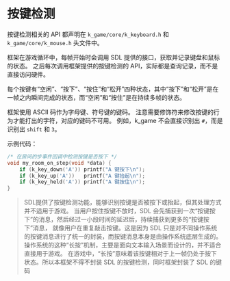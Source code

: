 
# 按键检测

按键检测相关的 API 都声明在 `k_game/core/k_keyboard.h` 和 `k_game/core/k_mouse.h` 头文件中。

框架在游戏循环中，每帧开始时会调用 SDL 提供的接口，获取并记录键盘和鼠标的状态。
之后每次调用框架提供的按键检测的 API，实际都是查询记录，而不是直接访问硬件。

每个按键有“空闲”、“按下”、“按住”和“松开”四种状态，其中“按下”和“松开”是在一帧之内瞬间完成的状态，而“空闲”和“按住”是在持续多帧的状态。

框架使用 ASCII 码作为字母键、符号键的键码。
注意需要修饰符来修改按键的行为才能打出的字符，对应的键码不可用。
例如，k_game 不会直接识别出 `#`，而是识别出 `shift` 和 `3`。

示例代码：
```C
/* 在房间的步事件回调中检测按键是否按下 */
void my_room_on_step(void *data) {
    if (k_key_down('A')) printf("A 键按下\n");
    if (k_key_up('A'))   printf("A 键抬起\n");
    if (k_key_held('A')) printf("A 键按住\n");
}
```

> SDL提供了按键检测功能，能够识别按键是否被按下或抬起，但其处理方式并不适用于游戏。
> 当用户按住按键不放时，SDL 会先捕获到一次“按键按下”的消息，然后经过一小段时间的延迟后，持续捕获到更多的“按键按下”消息，
> 就像用户在重复敲击按键。这是因为 SDL 只是对不同操作系统的按键消息进行了统一的封装，而按键消息本身是由操作系统底层生成的。
> 操作系统的这种“长按”机制，主要是面向文本输入场景而设计的，并不适合直接用于游戏。
> 在游戏中，“长按”意味着该按键相对于上一帧仍处于按下状态。所以本框架不得不封装 SDL 的按键检测，同时框架封装了 SDL 的键码
